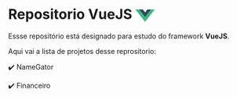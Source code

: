 # Repositorio __VueJS__ <img align="center" alt="Java" height="30" width="40" src="https://github.com/devicons/devicon/blob/master/icons/vuejs/vuejs-original.svg">


Essse repositório está designado para estudo do framework __VueJS__.

Aqui vai a lista de projetos desse reprositorio:

:heavy_check_mark: NameGator

:heavy_check_mark: Financeiro
